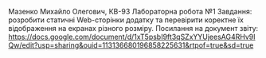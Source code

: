 Мазенко Михайло Олегович, КВ-93 
Лабораторна робота №1
Завдання: розробити статичні Web-сторінки додатку та перевірити коректне їх відображення на екранах різного розміру.
Посилання на документ звіту: https://docs.google.com/document/d/1xT5psbI9ft3qSZxYYUjeesAG4RHv9IQw/edit?usp=sharing&ouid=113136680196858225631&rtpof=true&sd=true
